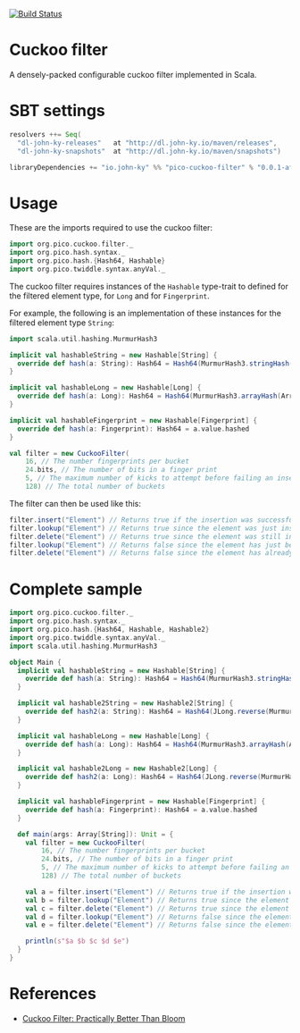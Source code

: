 [![Build Status](https://travis-ci.org/newhoggy/pico-cuckoo-filter.svg?branch=master)](https://travis-ci.org/newhoggy/pico-cuckoo-filter)

Cuckoo filter
=============
A densely-packed configurable cuckoo filter implemented in Scala.

SBT settings
============
```scala
resolvers ++= Seq(
  "dl-john-ky-releases"   at "http://dl.john-ky.io/maven/releases",
  "dl-john-ky-snapshots"  at "http://dl.john-ky.io/maven/snapshots")

libraryDependencies += "io.john-ky" %% "pico-cuckoo-filter" % "0.0.1-af1b672"
```

Usage
=====

These are the imports required to use the cuckoo filter:

```scala
import org.pico.cuckoo.filter._
import org.pico.hash.syntax._
import org.pico.hash.{Hash64, Hashable}
import org.pico.twiddle.syntax.anyVal._
```

The cuckoo filter requires instances of the `Hashable` type-trait to defined for the filtered element type, for
`Long` and for `Fingerprint`.

For example, the following is an implementation of these instances for the filtered element type `String`:

```scala
import scala.util.hashing.MurmurHash3

implicit val hashableString = new Hashable[String] {
  override def hash(a: String): Hash64 = Hash64(MurmurHash3.stringHash(a))
}

implicit val hashableLong = new Hashable[Long] {
  override def hash(a: Long): Hash64 = Hash64(MurmurHash3.arrayHash(Array(a)))
}

implicit val hashableFingerprint = new Hashable[Fingerprint] {
  override def hash(a: Fingerprint): Hash64 = a.value.hashed
}
```

```scala
val filter = new CuckooFilter(
    16, // The number fingerprints per bucket
    24.bits, // The number of bits in a finger print
    5, // The maximum number of kicks to attempt before failing an insert
    128) // The total number of buckets
```

The filter can then be used like this:

```scala
filter.insert("Element") // Returns true if the insertion was successful
filter.lookup("Element") // Returns true since the element was just inserted
filter.delete("Element") // Returns true since the element was still in the filter
filter.lookup("Element") // Returns false since the element has just been deleted
filter.delete("Element") // Returns false since the element has already been deleted
```

Complete sample
===============
```scala
import org.pico.cuckoo.filter._
import org.pico.hash.syntax._
import org.pico.hash.{Hash64, Hashable, Hashable2}
import org.pico.twiddle.syntax.anyVal._
import scala.util.hashing.MurmurHash3

object Main {
  implicit val hashableString = new Hashable[String] {
    override def hash(a: String): Hash64 = Hash64(MurmurHash3.stringHash(a))
  }

  implicit val hashable2String = new Hashable2[String] {
    override def hash2(a: String): Hash64 = Hash64(JLong.reverse(MurmurHash3.stringHash(a)))
  }

  implicit val hashableLong = new Hashable[Long] {
    override def hash(a: Long): Hash64 = Hash64(MurmurHash3.arrayHash(Array(a)))
  }

  implicit val hashable2Long = new Hashable2[Long] {
    override def hash2(a: Long): Hash64 = Hash64(JLong.reverse(MurmurHash3.arrayHash(Array(a))))
  }

  implicit val hashableFingerprint = new Hashable[Fingerprint] {
    override def hash(a: Fingerprint): Hash64 = a.value.hashed
  }

  def main(args: Array[String]): Unit = {
    val filter = new CuckooFilter(
        16, // The number fingerprints per bucket
        24.bits, // The number of bits in a finger print
        5, // The maximum number of kicks to attempt before failing an insert
        128) // The total number of buckets

    val a = filter.insert("Element") // Returns true if the insertion was successful
    val b = filter.lookup("Element") // Returns true since the element was just inserted
    val c = filter.delete("Element") // Returns true since the element was still in the filter
    val d = filter.lookup("Element") // Returns false since the element has just been deleted
    val e = filter.delete("Element") // Returns false since the element has already been deleted

    println(s"$a $b $c $d $e")
  }
}
```

References
==========
* [Cuckoo Filter: Practically Better Than Bloom](https://www.cs.cmu.edu/~dga/papers/cuckoo-conext2014.pdf)
